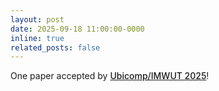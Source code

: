 ```yaml
---
layout: post
date: 2025-09-18 11:00:00-0000
inline: true
related_posts: false
---
```


One paper accepted by <a href="https://www.ubicomp.org/ubicomp-iswc-2025/imwut_papers/" style="font-weight: 500;">Ubicomp/IMWUT 2025</a>!
